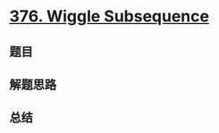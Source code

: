 # [376. Wiggle Subsequence](https://leetcode.com/problems/wiggle-subsequence/)

## 题目


## 解题思路


## 总结


